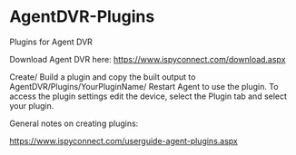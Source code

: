 # AgentDVR-Plugins
Plugins for Agent DVR

Download Agent DVR here:
https://www.ispyconnect.com/download.aspx

Create/ Build a plugin and copy the built output to AgentDVR/Plugins/YourPluginName/
Restart Agent to use the plugin. To access the plugin settings edit the device, select the Plugin tab and select your plugin.

General notes on creating plugins:

https://www.ispyconnect.com/userguide-agent-plugins.aspx
